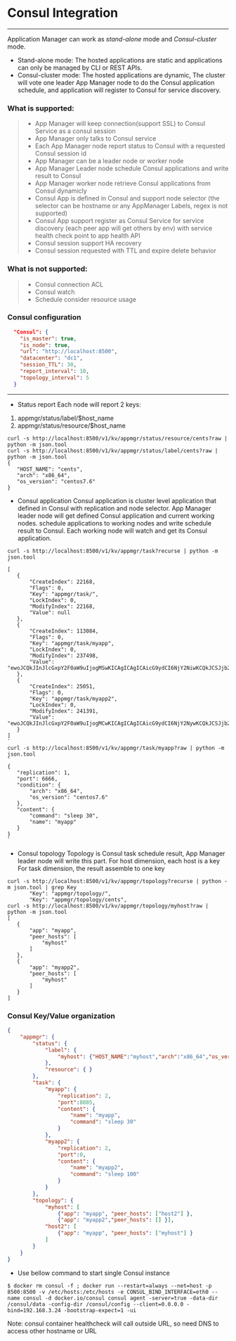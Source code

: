 # Consul Integration

------

Application Manager can work as *stand-alone* mode and *Consul-cluster* mode.
- Stand-alone mode: The hosted applications are static and applications can only be managed by CLI or REST APIs.
- Consul-cluster mode: The hosted applications are dynamic, The cluster will vote one leader  App Manager node to do the Consul application schedule, and application will register to Consul for service discovery.

### What is supported:

> * App Manager will keep connection(support SSL) to Consul Service as a consul session
> * App Manager only talks to Consul service
> * Each App Manager node report status to Consul with a requested Consul session id
> * App Manager can be a leader node or worker node
> * App Manager Leader node schedule Consul applications and write result to Consul
> * App Manager worker node retrieve Consul applications from Consul dynamicly
> * Consul App is defined in Consul and support node selector (the selector can be hostname or any AppManager Labels, regex is not supported)
> * Consul App support register as Consul Service for service discovery (each peer app will get others by env) with service health check point to app health API
> * Consul session support HA recovery
> * Consul session requested with TTL and expire delete behavior

### What is **not** supported:
> * Consul connection ACL
> * Consul watch
> * Schedule consider resource usage

### Consul configuration

```json
  "Consul": {
    "is_master": true,
    "is_node": true,
    "url": "http://localhost:8500",
    "datacenter": "dc1",
    "session_TTL": 30,
    "report_interval": 10,
    "topology_interval": 5
  }
```

------


- Status report
 Each node will report 2 keys:
 1. appmgr/status/label/$host_name
 2. appmgr/status/resource/$host_name

 ```shell
 curl -s http://localhost:8500/v1/kv/appmgr/status/resource/cents?raw | python -m json.tool
 curl -s http://localhost:8500/v1/kv/appmgr/status/label/cents?raw | python -m json.tool
 {
    "HOST_NAME": "cents",
    "arch": "x86_64",
    "os_version": "centos7.6"
}
 ```

- Consul application
 Consul application is cluster level application that defined in Consul with replication and node selector.
 App Manager leader node will get defined Consul application and current working nodes. schedule applications to working nodes and write schedule result to Consul.
 Each working node will watch and get its Consul application.
 ```shell
 curl -s http://localhost:8500/v1/kv/appmgr/task?recurse | python -m json.tool 
 `
 [
    {
        "CreateIndex": 22168,
        "Flags": 0,
        "Key": "appmgr/task/",
        "LockIndex": 0,
        "ModifyIndex": 22168,
        "Value": null
    },
    {
        "CreateIndex": 113084,
        "Flags": 0,
        "Key": "appmgr/task/myapp",
        "LockIndex": 0,
        "ModifyIndex": 237498,
        "Value": "ewoJCQkJInJlcGxpY2F0aW9uIjogMSwKICAgICAgICAicG9ydCI6NjY2NiwKCQkJCSJjb250ZW50IjogewoJCQkJCSJuYW1lIjogIm15YXBwIiwKCQkJCQkiY29tbWFuZCI6ICJzbGVlcCAzMCIKCQkJCX0sCiAgICAgICJjb25kaXRpb24iOiB7CiAgICAgICAgICAiYXJjaCI6ICJ4ODZfNjQiLAogICAgICAgICAgIm9zX3ZlcnNpb24iOiAiY2VudG9zNy42IgogICAgICB9Cn0="
    },
    {
        "CreateIndex": 25051,
        "Flags": 0,
        "Key": "appmgr/task/myapp2",
        "LockIndex": 0,
        "ModifyIndex": 241391,
        "Value": "ewoJCQkJInJlcGxpY2F0aW9uIjogMCwKICAgICAgICAicG9ydCI6NjY2NywKCQkJCSJjb250ZW50IjogewoJCQkJCSJuYW1lIjogIm15YXBwMiIsCgkJCQkJImNvbW1hbmQiOiAic2xlZXAgNjAiCgkJCQl9LAogICAgICAgICAiY29uZGl0aW9uIjogewoJICAgIAkJImFyY2giOiAieDg2XzY0IgoJICAgIAl9Cn0="
    }
]
 `
 curl -s http://localhost:8500/v1/kv/appmgr/task/myapp?raw | python -m json.tool        
`
{
	"replication": 1,
	"port": 6666,
    "condition": {
        "arch": "x86_64",
        "os_version": "centos7.6"
    },
    "content": {
        "command": "sleep 30",
        "name": "myapp"
    }
}
`
 ```

- Consul topology
 Topology is Consul task schedule result, App Manager leader node will write this part.
   For host dimension, each host is a key
   For task dimension, the result assemble to one key

 ```shell
 curl -s http://localhost:8500/v1/kv/appmgr/topology?recurse | python -m json.tool | grep Key
        "Key": "appmgr/topology/",
        "Key": "appmgr/topology/cents",
 curl -s http://localhost:8500/v1/kv/appmgr/topology/myhost?raw | python -m json.tool  
[
    {
        "app": "myapp",
        "peer_hosts": [
            "myhost"
        ]
    },
    {
        "app": "myapp2",
        "peer_hosts": [
            "myhost"
        ]
    }
]
 ```

 ### Consul Key/Value organization
```json
{
	"appmgr": {
		"status": {
			"label": {
				"myhost": {"HOST_NAME":"myhost","arch":"x86_64","os_version":"centos7.6"}
			},
			"resource": { }
		},
		"task": {
			"myapp": {
				"replication": 2,
				"port":8085,
				"content": {
					"name": "myapp",
					"command": "sleep 30"
				}
			},
			"myapp2": {
				"replication": 2,
				"port":0,
				"content": {
					"name": "myapp2",
					"command": "sleep 100"
				}
			}
		},
		"topology": {
			"myhost": [ 
			    {"app": "myapp", "peer_hosts": ["host2"] },
				{"app": "myapp2","peer_hosts": [] }],
			"host2": [ 
			    {"app": "myapp", "peer_hosts": ["myhost"] }
			]
		}
	}
}
```
 
- Use bellow command to start single Consul instance
```shell
$ docker rm consul -f ; docker run --restart=always --net=host -p 8500:8500 -v /etc/hosts:/etc/hosts -e CONSUL_BIND_INTERFACE=eth0 --name consul -d docker.io/consul consul agent -server=true -data-dir /consul/data -config-dir /consul/config --client=0.0.0.0 -bind=192.168.3.24 -bootstrap-expect=1 -ui
```
Note: consul container healthcheck will call outside URL, so need DNS to access other hostname or URL